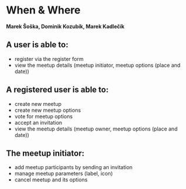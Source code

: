 # When & Where
**Marek Šoška, Dominik Kozubík, Marek Kadlečík**

## A user is able to:
- register via the register form
- view the meetup details (meetup initiator, meetup options (place and date))

## A registered user is able to:
- create new meetup
- create new meetup options
- vote for meetup options
- accept an invitation
- view the meetup details (meetup owner, meetup options (place and date))

## The meetup initiator:
- add meetup participants by sending an invitation
- manage meetup parameters (label, icon)
- cancel meetup and its options
